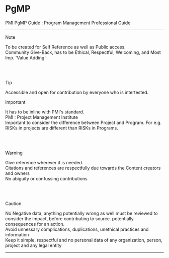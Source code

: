 # PgMP
PMI PgMP Guide : Program Management Professional Guide 









































------
> [!NOTE] 
> To be created for Self Reference as well as Public access. <br>
> Community Give-Back, has to be Ethical, Respectful, Welcoming, and Most Imp. 'Value Adding' <br>
<br>
<br>

> [!TIP]
> Accessible and open for contribution by everyone who is intertested. <br>

> [!IMPORTANT]  
> It has to be inline with PMI's standard.<br>
> PMI : Project Management Institute<br>
> Important to consider the difference between Project and Program. For e.g. RISKs in projects are different than RISKs in Programs.<br>
<br>
<br>

> [!WARNING]  
> Give reference wherever it is needed. <br>
> Citations and references are respectfully due towards the Content creators and owners <br>
> No abiguity or confussing contributions <br>
<br>
<br>

> [!CAUTION]
> No Negative data, anything potentially wrong as well must be reviewed to consider the impact, before contributing to source. potentially consequences for an action. <br>
> Avoid unnessary complications, duplications, unethical practices and information <br>
> Keep it simple, respectful and no personal data of any organization, person, project and any legal entity <br>




-----
